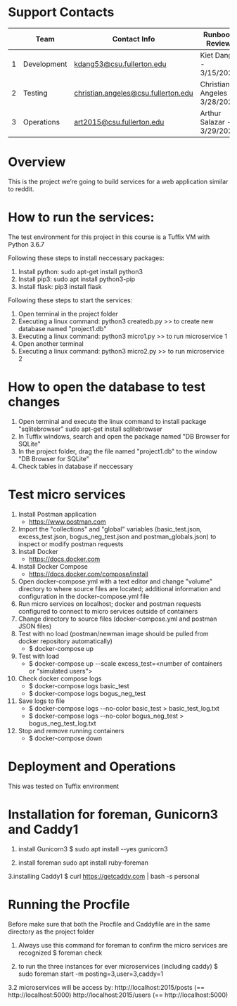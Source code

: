 # Support Contacts

|        | Team           | Contact Info          	  			| Runbook Review        		|
|--------|----------------|-------------------------------------|-------------------------------|
|   1	 | Development      | kdang53@csu.fullerton.edu 			| Kiet Dang - 3/15/2020 		|
|   2	 | Testing          | christian.angeles@csu.fullerton.edu | Christian Angeles - 3/28/2020 |
|   3	 | Operations       | art2015@csu.fullerton.edu 	  | Arthur Salazar - 3/29/2020  		|


# Overview

This is the project we’re going to build services for a web application
similar to reddit.

# How to run the services:

The test environment for this project in this course is a Tuffix VM with
Python 3.6.7

Following these steps to install neccessary packages:
1. Install python:
sudo apt-get install python3
2. Install pip3:
sudo apt install python3-pip
3. Install flask:
pip3 install flask

Following these steps to start the services:
1. Open terminal in the project folder
2. Executing a linux command:
	python3 createdb.py
		>> to create new database named "project1.db"
3. Executing a linux command:
	python3 micro1.py
		>> to run microservice 1
4. Open another terminal
4. Executing a linux command:
	python3 micro2.py
		>> to run microservice 2

# How to open the database to test changes
1. Open terminal and execute the linux command to install package "sqlitebrowser"
	sudo apt-get install sqlitebrowser
2. In Tuffix windows, search and open the package named "DB  Browser for SQLite"
3. In the project folder, drag the file named "project1.db" to the window "DB  Browser for SQLite"
4. Check tables in database if neccessary


# Test micro services
1. Install Postman application
    - https://www.postman.com
2. Import the "collections" and "global" variables (basic_test.json, excess_test.json, bogus_neg_test.json and postman_globals.json) to inspect or modify postman requests
3. Install Docker
    - https://docs.docker.com
4. Install Docker Compose
    - https://docs.docker.com/compose/install
5. Open docker-compose.yml with a text editor and change "volume" directory to where source files are located; additional information and configuration in the docker-compose.yml file
6. Run micro services on localhost; docker and postman requests configured to connect to micro services outside of containers
7. Change directory to source files (docker-compose.yml and postman JSON files)
8. Test with no load (postman/newman image should be pulled from docker repository automatically)
    - $ docker-compose up
9. Test with load
    - $ docker-compose up --scale excess_test=<number of containers or "simulated users">
10. Check docker compose logs
    - $ docker-compose logs basic_test
    - $ docker-compose logs bogus_neg_test
11. Save logs to file
    - $ docker-compose logs --no-color basic_test > basic_test_log.txt
    - $ docker-compose logs --no-color bogus_neg_test > bogus_neg_test_log.txt
12. Stop and remove running containers
    - $ docker-compose down
# Deployment and Operations 
This was tested on Tuffix environment
# Installation for foreman, Gunicorn3 and Caddy1

1. install Gunicorn3
$ sudo apt install --yes gunicorn3

2. install foreman 
sudo apt install ruby-foreman

3.installing Caddy1
$ curl https://getcaddy.com | bash -s personal
# Running the Procfile 
Before make sure that both the Procfile and Caddyfile are in the same directory as the project folder

1. Always use this command for foreman to confirm the micro services are recognized
$ foreman check

2. to run the three instances for ever microservices (including caddy)
$ sudo foreman start -m posting=3,user=3,caddy=1

3.2 microservices will be access by:
http://localhost:2015/posts	(== http://localhost:5000)
http://localhost:2015/users	(== http://localhost:5000)

